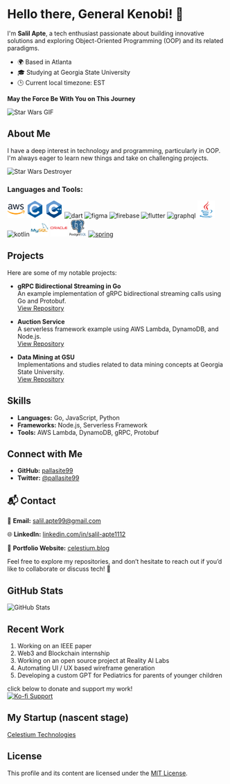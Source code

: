 # Hello there, General Kenobi! 👋

I'm **Salil Apte**, a tech enthusiast passionate about building innovative solutions and exploring Object-Oriented Programming (OOP) and its related paradigms.

- 🌍 Based in Atlanta
- 🎓 Studying at Georgia State University
- 🕒 Current local timezone: EST

**May the Force Be With You on This Journey**  

![Star Wars GIF](https://media.giphy.com/media/qRhXEKCDQxfVu/giphy.gif)

## About Me

I have a deep interest in technology and programming, particularly in OOP. I'm always eager to learn new things and take on challenging projects.

![Star Wars Destroyer](https://i.pinimg.com/originals/31/6c/97/316c972212b9159647cb486500aca41f.gif)

<h3 align="left">Languages and Tools:</h3>
<p align="left"> <a href="https://aws.amazon.com" target="_blank" rel="noreferrer" style="text-decoration: none;"> <img src="https://raw.githubusercontent.com/devicons/devicon/master/icons/amazonwebservices/amazonwebservices-original-wordmark.svg" alt="aws" width="40" height="40"/> </a> <a href="https://www.cprogramming.com/" target="_blank" rel="noreferrer" style="text-decoration: none;"> <img src="https://raw.githubusercontent.com/devicons/devicon/master/icons/c/c-original.svg" alt="c" width="40" height="40"/> </a> <a href="https://www.w3schools.com/cpp/" target="_blank" rel="noreferrer" style="text-decoration: none;"> <img src="https://raw.githubusercontent.com/devicons/devicon/master/icons/cplusplus/cplusplus-original.svg" alt="cplusplus" width="40" height="40"/> </a> <a href="https://dart.dev" target="_blank" rel="noreferrer" style="text-decoration: none;"> <img src="https://www.vectorlogo.zone/logos/dartlang/dartlang-icon.svg" alt="dart" width="40" height="40"/> </a> <a href="https://www.figma.com/" target="_blank" rel="noreferrer" style="text-decoration: none;"> <img src="https://www.vectorlogo.zone/logos/figma/figma-icon.svg" alt="figma" width="40" height="40"/> </a> <a href="https://firebase.google.com/" target="_blank" rel="noreferrer" style="text-decoration: none;"> <img src="https://www.vectorlogo.zone/logos/firebase/firebase-icon.svg" alt="firebase" width="40" height="40"/> </a> <a href="https://flutter.dev" target="_blank" rel="noreferrer" style="text-decoration: none;"> <img src="https://www.vectorlogo.zone/logos/flutterio/flutterio-icon.svg" alt="flutter" width="40" height="40"/> </a> <a href="https://graphql.org" target="_blank" rel="noreferrer" style="text-decoration: none;"> <img src="https://www.vectorlogo.zone/logos/graphql/graphql-icon.svg" alt="graphql" width="40" height="40"/> </a> <a href="https://www.java.com" target="_blank" rel="noreferrer" style="text-decoration: none;"> <img src="https://raw.githubusercontent.com/devicons/devicon/master/icons/java/java-original.svg" alt="java" width="40" height="40"/> </a> <a href="https://kotlinlang.org" target="_blank" rel="noreferrer" style="text-decoration: none;"> <img src="https://www.vectorlogo.zone/logos/kotlinlang/kotlinlang-icon.svg" alt="kotlin" width="40" height="40"/> </a> <a href="https://www.mysql.com/" target="_blank" rel="noreferrer" style="text-decoration: none;"> <img src="https://raw.githubusercontent.com/devicons/devicon/master/icons/mysql/mysql-original-wordmark.svg" alt="mysql" width="40" height="40"/> </a> <a href="https://www.oracle.com/" target="_blank" rel="noreferrer" style="text-decoration: none;"> <img src="https://raw.githubusercontent.com/devicons/devicon/master/icons/oracle/oracle-original.svg" alt="oracle" width="40" height="40"/> </a> <a href="https://www.postgresql.org" target="_blank" rel="noreferrer" style="text-decoration: none;"> <img src="https://raw.githubusercontent.com/devicons/devicon/master/icons/postgresql/postgresql-original-wordmark.svg" alt="postgresql" width="40" height="40"/> </a> <a href="https://spring.io/" target="_blank" rel="noreferrer"> <img src="https://www.vectorlogo.zone/logos/springio/springio-icon.svg" alt="spring" width="40" height="40"/> </a> </p>

## Projects

Here are some of my notable projects:

- **gRPC Bidirectional Streaming in Go**  
  An example implementation of gRPC bidirectional streaming calls using Go and Protobuf.  
  [View Repository](https://github.com/pallasite99/gRPC-bidirectional-streaming-go)

- **Auction Service**  
  A serverless framework example using AWS Lambda, DynamoDB, and Node.js.  
  [View Repository](https://github.com/pallasite99/auction-service)

- **Data Mining at GSU**  
  Implementations and studies related to data mining concepts at Georgia State University.  
  [View Repository](https://github.com/pallasite99/Data-Mining-GSU)

## Skills

- **Languages:** Go, JavaScript, Python
- **Frameworks:** Node.js, Serverless Framework
- **Tools:** AWS Lambda, DynamoDB, gRPC, Protobuf

## Connect with Me

- **GitHub:** [pallasite99](https://github.com/pallasite99)
- **Twitter:** [@pallasite99](https://twitter.com/pallasite99)

## 📬 Contact  

📧 **Email:** salil.apte99@gmail.com  

🌐 **LinkedIn:** [linkedin.com/in/salil-apte1112](https://linkedin.com/in/salil-apte1112)

🎥 **Portfolio Website:** [celestium.blog](https://celestium.blog/about)  

Feel free to explore my repositories, and don’t hesitate to reach out if you’d like to collaborate or discuss tech! 🚀  

## GitHub Stats

![GitHub Stats](https://github-readme-stats.vercel.app/api?username=pallasite99&show_icons=true&theme=radical)

## Recent Work

<!--START_SECTION:activity-->
1. Working on an IEEE paper
2. Web3 and Blockchain internship
3. Working on an open source project at Reality AI Labs
4. Automating UI / UX based wireframe generation
5. Developing a custom GPT for Pediatrics for parents of younger children 
<!--END_SECTION:activity-->

click below to donate and support my work!  
[![Ko-fi Support](https://ko-fi.com/img/githubbutton_sm.svg)](https://ko-fi.com/salilapte)

## My Startup (nascent stage)
[Celestium Technologies](https://celestium.blog)

## License

This profile and its content are licensed under the [MIT License](https://choosealicense.com/licenses/mit/).
